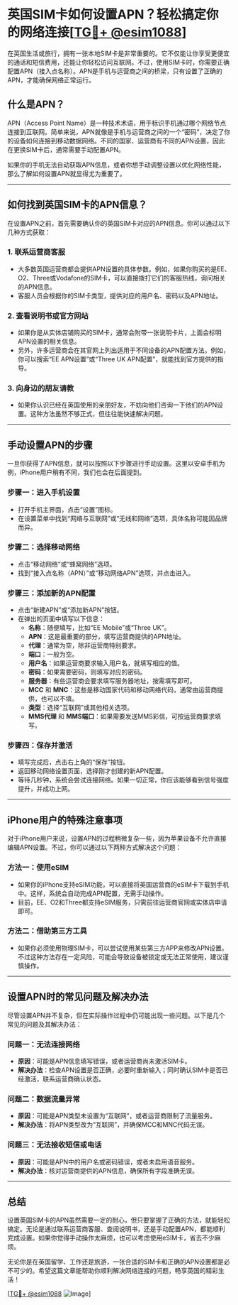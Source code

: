 # 英国SIM卡如何设置APN？轻松搞定你的网络连接[[TG💪+ @esim1088](https://t.me/s/esim1088)]

在英国生活或旅行，拥有一张本地SIM卡是非常重要的。它不仅能让你享受更便宜的通话和短信费用，还能让你轻松访问互联网。不过，使用SIM卡时，你需要正确配置APN（接入点名称）。APN是手机与运营商之间的桥梁，只有设置了正确的APN，才能确保网络正常运行。

## 什么是APN？

APN（Access Point Name）是一种技术术语，用于标识手机通过哪个网络节点连接到互联网。简单来说，APN就像是手机与运营商之间的一个“密码”，决定了你的设备如何连接到移动数据网络。不同的国家、运营商有不同的APN设置，因此在更换SIM卡后，通常需要手动配置APN。

如果你的手机无法自动获取APN信息，或者你想手动调整设置以优化网络性能，那么了解如何设置APN就显得尤为重要了。

---

## 如何找到英国SIM卡的APN信息？

在设置APN之前，首先需要确认你的英国SIM卡对应的APN信息。你可以通过以下几种方式获取：

### 1. **联系运营商客服**
   - 大多数英国运营商都会提供APN设置的具体参数。例如，如果你购买的是EE、O2、Three或Vodafone的SIM卡，可以直接拨打它们的客服热线，询问相关的APN信息。
   - 客服人员会根据你的SIM卡类型，提供对应的用户名、密码以及APN地址。

### 2. **查看说明书或官方网站**
   - 如果你是从实体店铺购买的SIM卡，通常会附带一张说明卡片，上面会标明APN设置的相关信息。
   - 另外，许多运营商会在其官网上列出适用于不同设备的APN配置方法。例如，你可以搜索“EE APN设置”或“Three UK APN配置”，就能找到官方提供的指导。

### 3. **向身边的朋友请教**
   - 如果你认识已经在英国使用的亲朋好友，不妨向他们咨询一下他们的APN设置。这种方法虽然不够正式，但往往能快速解决问题。

---

## 手动设置APN的步骤

一旦你获得了APN信息，就可以按照以下步骤进行手动设置。这里以安卓手机为例，iPhone用户稍有不同，我们也会在后面提到。

### 步骤一：进入手机设置
   - 打开手机主界面，点击“设置”图标。
   - 在设置菜单中找到“网络与互联网”或“无线和网络”选项，具体名称可能因品牌而异。

### 步骤二：选择移动网络
   - 点击“移动网络”或“蜂窝网络”选项。
   - 找到“接入点名称（APN）”或“移动网络APN”选项，并点击进入。

### 步骤三：添加新的APN配置
   - 点击“新建APN”或“添加新APN”按钮。
   - 在弹出的页面中填写以下信息：
     - **名称**：随便填写，比如“EE Mobile”或“Three UK”。
     - **APN**：这是最重要的部分，填写运营商提供的APN地址。
     - **代理**：通常为空，除非运营商特别要求。
     - **端口**：一般为空。
     - **用户名**：如果运营商要求输入用户名，就填写相应的值。
     - **密码**：如果需要密码，则填写对应的密码。
     - **服务器**：有些运营商会要求填写服务器地址，按需填写即可。
     - **MCC** 和 **MNC**：这些是移动国家代码和移动网络代码，通常由运营商提供，也可以不填。
     - **类型**：选择“互联网”或其他相关选项。
     - **MMS代理** 和 **MMS端口**：如果需要发送MMS彩信，可按运营商要求填写。

### 步骤四：保存并激活
   - 填写完成后，点击右上角的“保存”按钮。
   - 返回移动网络设置页面，选择刚才创建的新APN配置。
   - 等待几秒钟，系统会尝试连接网络。如果一切正常，你应该能够看到信号强度提升，并成功上网。

---

## iPhone用户的特殊注意事项

对于iPhone用户来说，设置APN的过程稍微复杂一些，因为苹果设备不允许直接编辑APN设置。不过，你可以通过以下两种方式解决这个问题：

### 方法一：使用eSIM
   - 如果你的iPhone支持eSIM功能，可以直接将英国运营商的eSIM卡下载到手机中。这样，系统会自动完成APN配置，无需手动操作。
   - 目前，EE、O2和Three都支持eSIM服务，只需前往运营商官网或实体店申请即可。

### 方法二：借助第三方工具
   - 如果你必须使用物理SIM卡，可以尝试使用某些第三方APP来修改APN设置。不过这种方法存在一定风险，可能会导致设备被锁定或无法正常使用，建议谨慎操作。

---

## 设置APN时的常见问题及解决办法

尽管设置APN并不复杂，但在实际操作过程中仍可能出现一些问题。以下是几个常见的问题及其解决办法：

### 问题一：无法连接网络
   - **原因**：可能是APN信息填写错误，或者运营商尚未激活SIM卡。
   - **解决办法**：检查APN设置是否正确，必要时重新输入；同时确认SIM卡是否已经激活，联系运营商确认状态。

### 问题二：数据流量异常
   - **原因**：可能是APN类型未设置为“互联网”，或者运营商限制了流量服务。
   - **解决办法**：将APN类型改为“互联网”，并确保MCC和MNC代码无误。

### 问题三：无法接收短信或电话
   - **原因**：可能是APN中的用户名或密码错误，或者未启用语音服务。
   - **解决办法**：核对运营商提供的APN信息，确保所有字段准确无误。

---

## 总结

设置英国SIM卡的APN虽然需要一定的耐心，但只要掌握了正确的方法，就能轻松搞定。无论是通过联系运营商客服、查阅说明书，还是手动配置APN，都能顺利完成设置。如果你觉得手动操作太麻烦，也可以考虑使用eSIM卡，省去不少麻烦。

无论你是在英国留学、工作还是旅游，一张合适的SIM卡和正确的APN设置都是必不可少的。希望这篇文章能帮助你顺利解决网络连接的问题，畅享英国的精彩生活！

[[TG💪+ @esim1088](https://t.me/s/esim1088) ![Image](https://i.postimg.cc/4NQfJmqS/Snipaste-2025-05-13-00-14-12.png)]